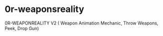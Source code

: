 # 0r-weaponsreality
0R-WEAPONREALITY V2 ( Weapon Animation Mechanic, Throw Weapons, Peek, Drop Gun)
